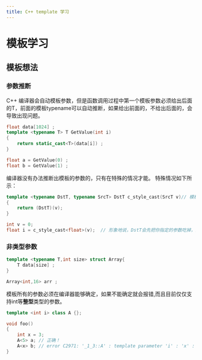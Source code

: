 ```yaml
---
title: C++ template 学习
---
```


# 模板学习

## 模板想法

### 参数推断

C++ 编译器会自动模板参数，但是函数调用过程中第一个模板参数必须给出后面的T，前面的模板typename可以自动推断，如果给出前面的，不给出后面的，会导致出现问题。

```C++
float data[1024] ;
template <typename T> T GetValue(int i)
{
    return static_cast<T>(data[i]) ;
}

float a = GetValue(0) ;
float b = GetValue(1) ;
```

编译器没有办法推断出模板的参数的，只有在特殊的情况才能。
特殊情况如下所示：

``` C++
template <typename DstT, typename SrcT> DstT c_style_cast(SrcT v)// 模板参数 DstT 需要人肉指定，放前面。
{
    return (DstT)(v);
}

int v = 0;
float i = c_style_cast<float>(v);  // 形象地说，DstT会先把你指定的参数吃掉，剩下的就交给编译器从函数参数列表中推导啦。
```

### 非类型参数

```C++
template <typename T,int size> struct Array{
    T data[size] ;
}

Array<int,16> arr ;
```

模板所有的参数必须在编译器能够确定，如果不能确定就会报错,而且目前仅仅支持int等**整型**类型的参数。

```C++
template <int i> class A {};

void foo()
{
    int x = 3;
    A<5> a; // 正确！
    A<x> b; // error C2971: '_1_3::A' : template parameter 'i' : 'x' : a local variable cannot be used as a non-type argument
}
```


